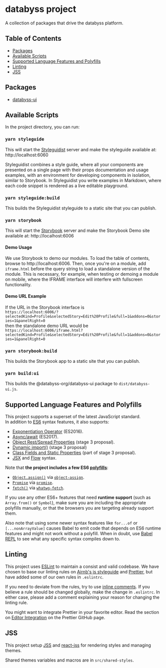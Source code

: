 # databyss project

A collection of packages that drive the databyss platform.

## Table of Contents

- [Packages](#packages)
- [Available Scripts](#available-scripts)
- [Supported Language Features and Polyfills](#supported-language-features-and-polyfills)
- [Linting](#liniting)
- [JSS](#jss)

## Packages

- [databyss-ui](packages/databyss-ui)

## Available Scripts

In the project directory, you can run:

### `yarn styleguide`

This will start the [Styleguidist](https://react-styleguidist.js.org/) server and make the styleguide available at: http://localhost:6060

Styleguidist combines a style guide, where all your components are presented on a single page with their props documentation and usage examples, with an environment for developing components in isolation, similar to Storybook. In Styleguidist you write examples in Markdown, where each code snippet is rendered as a live editable playground.

### `yarn styleguide:build`

This builds the Styleguidist styleguide to a static site that you can publish.

### `yarn storybook`

This will start the [Storybook](https://storybook.js.org/) server and make the Storybook Demo site available at: http://localhost:6006

#### Demo Usage

We use Storybook to demo our modules. To load the table of contents, browse to http://localhost:6006. Then, once you're on a module, add `iframe.html` before the query string to load a standalone version of the module. This is necessary, for example, when testing or demoing a module on mobile, where the IFRAME interface will interfere with fullscreen functionality.

#### Demo URL Example

If the URL in the Storybook interface is  
`https://localhost:6006/?selectedKind=Profile&selectedStory=Edit%20Profile&full=1&addons=0&stories=1&panelRight=0`  
then the standalone demo URL would be
`https://localhost:6006/iframe.html?selectedKind=Profile&selectedStory=Edit%20Profile&full=1&addons=0&stories=1&panelRight=0`

### `yarn storybook:build`

This builds the Storybook app to a static site that you can publish.

### `yarn build:ui`

This builds the @databyss-org/databyss-ui package to `dist/databyss-ui.js`.

## Supported Language Features and Polyfills

This project supports a superset of the latest JavaScript standard.<br>
In addition to [ES6](https://github.com/lukehoban/es6features) syntax features, it also supports:

- [Exponentiation Operator](https://github.com/rwaldron/exponentiation-operator) (ES2016).
- [Async/await](https://github.com/tc39/ecmascript-asyncawait) (ES2017).
- [Object Rest/Spread Properties](https://github.com/sebmarkbage/ecmascript-rest-spread) (stage 3 proposal).
- [Dynamic import()](https://github.com/tc39/proposal-dynamic-import) (stage 3 proposal)
- [Class Fields and Static Properties](https://github.com/tc39/proposal-class-public-fields) (part of stage 3 proposal).
- [JSX](https://facebook.github.io/react/docs/introducing-jsx.html) and [Flow](https://flowtype.org/) syntax.

Note that **the project includes a few ES6 [polyfills](https://en.wikipedia.org/wiki/Polyfill)**:

- [`Object.assign()`](https://developer.mozilla.org/en/docs/Web/JavaScript/Reference/Global_Objects/Object/assign) via [`object-assign`](https://github.com/sindresorhus/object-assign).
- [`Promise`](https://developer.mozilla.org/en-US/docs/Web/JavaScript/Reference/Global_Objects/Promise) via [`promise`](https://github.com/then/promise).
- [`fetch()`](https://developer.mozilla.org/en/docs/Web/API/Fetch_API) via [`whatwg-fetch`](https://github.com/github/fetch).

If you use any other ES6+ features that need **runtime support** (such as `Array.from()` or `Symbol`), make sure you are including the appropriate polyfills manually, or that the browsers you are targeting already support them.

Also note that using some newer syntax features like `for...of` or `[...nonArrayValue]` causes Babel to emit code that depends on ES6 runtime features and might not work without a polyfill. When in doubt, use [Babel REPL](https://babeljs.io/repl/) to see what any specific syntax compiles down to.

## Linting

This project uses [ESLint](https://eslint.org/) to maintain a consist and valid codebase. We have chosen to base our linting rules on [Airnb's js styleguide](https://github.com/airbnb/javascript) and [Prettier](https://prettier.io/docs/en/index.html), but have added some of our own rules in `.eslintrc`.

If you need to deviate from the rules, try to use [inline comments](https://eslint.org/docs/user-guide/configuring#disabling-rules-with-inline-comments). If you believe a rule should be changed globally, make the change in `.eslintrc`. In either case, please add a comment explaining your reason for changing the linting rule.

You might want to integrate Prettier in your favorite editor. Read the section on [Editor Integration](https://prettier.io/docs/en/editors.html) on the Prettier GitHub page.

## JSS

This project setup [JSS](http://cssinjs.org) and [react-jss](https://github.com/cssinjs/react-jss) for rendering styles and managing themes.

Shared themes variables and macros are in `src/shared-styles`.
